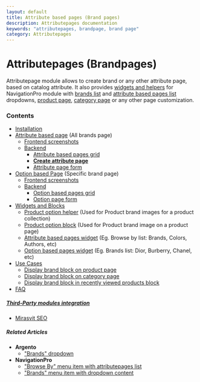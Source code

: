 ```yaml
---
layout: default
title: Attribute based pages (Brand pages)
description: Attributepages documentation
keywords: "attributepages, brandpage, brand page"
category: Attributepages
---
```


# Attributepages (Brandpages)

Attributepage module allows to create brand or any other attribute page,
based on catalog attribute. It also provides [widgets and helpers](widgets-and-blocks/)
for NavigationPro module with
[brands list](/m1/extensions/navigationpro/siblings/brands-with-dropdown-content/)
and [attribute based pages list](/m1/extensions/navigationpro/siblings/browse-by-with-attributepages-list/)
dropdowns, [product page][block_on_product_page], [category page][block_on_category_page]
or any other page customization.

### Contents

 -  [Installation](installation/)
 -  [Attribute based page](attribute-based-page/) (All brands page)
    - [Frontend screenshots](attribute-based-page/frontend/)
    - [Backend](attribute-based-page/backend/)
        - [Attribute based pages grid](attribute-based-page/backend/#attribute-based-pages-grid)
        - [**Create attribute page**](attribute-based-page/backend/#create-attribute-page)
        - [Attribute page form](attribute-based-page/backend/#attribute-page-form)
 -  [Option based Page](option-based-page/) (Specific brand page)
    - [Frontend screenshots](option-based-page/frontend/)
    - [Backend](option-based-page/backend/)
        - [Option based pages grid](option-based-page/backend/#option-based-pages-grid)
        - [Option page form](option-based-page/backend/#option-page-form)
 -  [Widgets and Blocks](widgets-and-blocks/)
    - [Product option helper](widgets-and-blocks/product-option-helper/) (Used for Product brand images for a product collection)
    - [Product option block](widgets-and-blocks/product-option-block/) (Used for Product brand image on a product page)
    - [Attribute based pages widget](widgets-and-blocks/attribute-based-pages-widget/) (Eg. Browse by list: Brands, Colors, Authors, etc)
    - [Option based pages widget](widgets-and-blocks/option-based-pages-widget/) (Eg. Brands list: Dior, Burberry, Chanel, etc)
 -  [Use Cases](use-cases/)
    - [Display brand block on product page](use-cases/brand-block-on-product-page/)
    - [Display brand block on category page](use-cases/brand-block-on-category-page/)
    - [Display brand block in recently viewed products block](use-cases/brand-block-in-recently-viewed-block/)
 -  [FAQ](faq/)

##### [Third-Party modules integration](third-party-modules-integration/)

 - [Mirasvit SEO](third-party-modules-integration/#mirasvitseo)

##### Related Articles 

 -  **Argento**
    - ["Brands" dropdown](/m1/argento/navigation-setup/#brands-dropdown)
 -  **NavigationPro**
    - ["Browse By" menu item with attributepages list](/m1/extensions/navigationpro/siblings/browse-by-with-attributepages-list/)
    - ["Brands" menu item with dropdown content](/m1/extensions/navigationpro/siblings/brands-with-dropdown-content/)

[block_on_product_page]: use-cases/brand-block-on-product-page/ "Display brand block on product page"
[block_on_category_page]: use-cases/brand-block-on-category-page/ "Display brand block on category page"
